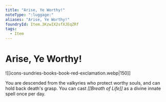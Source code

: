```yaml
---
title: "Arise, Ye Worthy!"
noteType: ":luggage:"
aliases: "Arise, Ye Worthy!"
foundryId: Item.3KzwIX2sfXJEqZRf
tags:
  - Item
---
```


# Arise, Ye Worthy!
![[icons-sundries-books-book-red-exclamation.webp|150]]

You are descended from the valkyries who protect worthy souls, and can hold back death's grasp. You can cast _[[Breath of Life]]_ as a divine innate spell once per day.
